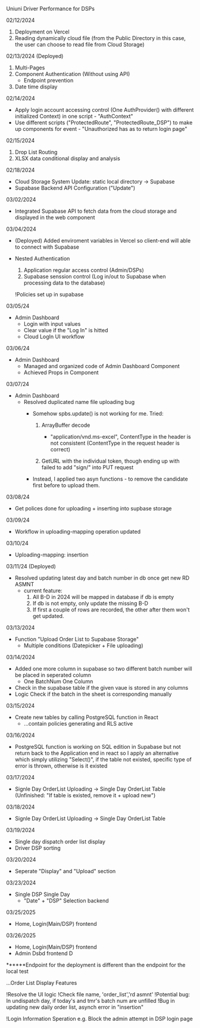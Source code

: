 Uniuni Driver Performance for DSPs

02/12/2024
1. Deployment on Vercel
2. Reading dynamically cloud file (from the Public Directory in this case, the user can choose to read file from Cloud Storage)

02/13/2024 (Deployed)
1. Multi-Pages
2. Component Authentication (Without using API)
   - Endpoint prevention
3. Date time display

02/14/2024
- Apply login account accessing control (One AuthProvider() with different initialized Context) in one script -  "AuthContext"
- Use different scripts ("ProtectedRoute", "ProtectedRoute_DSP") to make up components for event - "Unauthorized has as to return login page"

02/15/2024
1. Drop List Routing
2. XLSX data conditional display and analysis

02/18/2024
- Cloud Storage System Update: static local directory -> Supabase 
- Supabase Backend API Configuration ("Update")

03/02/2024
- Integrated Supabase API to fetch data from the cloud storage and displayed in the web component

03/04/2024 
- (Deployed) Added enviroment variables in Vercel so client-end will able to connect with Supabase

- Nested Authentication	
	1. Application regular access control (Admin/DSPs)
	2. Supabase senssion control (Log in/out to Supabase when processing data to the database)

	!Policies set up in supabase


03/05/24

- Admin Dashboard
	- Login with input values
	- Clear value if the "Log In" is hitted
	- Cloud LogIn UI workflow


03/06/24

- Admin Dashboard 
	- Managed and organized code of Admin Dashboard Component
	- Achieved Props in Component


03/07/24
- Admin Dashboard
	- Resolved duplicated name file uploading bug 
		- Somehow spbs.update() is not working for me. Tried:
			1. ArrayBuffer decode
				- "application/vnd.ms-excel", ContentType in the header is not consistent (ContentType in the     request header is correct)

			2. GetURL with the individual token, though ending up with failed to add "sign/" into PUT request

		- Instead, I applied two asyn functions - to remove the candidate first before to
		  upload them.


03/08/24
- Get polices done for uploading + inserting into supbase storage

03/09/24
- Workflow in uploading-mapping operation updated


03/10/24
- Uploading-mapping: insertion

03/11/24 (Deployed)
- Resolved updating latest day and batch number in db once get new RD ASMNT 
	- current feature: 
		1. All B-D in 2024 will be mapped in database if db is empty
		2. If db is not empty, only update the missing B-D
		3. If first a couple of rows are recorded, the other after them won't get updated.


03/13/2024
- Function "Upload Order List to Supabase Storage"
	- Multiple conditions (Datepicker + File uploading)


03/14/2024
- Added one more column in supabase so two different batch number will be placed in seperated column
	- One BatchNum One Column
- Check in the supabase table if the given vaue is stored in any columns
- Logic Check if the batch in the sheet is corresponding manually 

03/15/2024
- Create new tables by calling PostgreSQL function in React
	- ...contain policies generating and RLS active


03/16/2024
- PostgreSQL function is working on SQL edition in Supabase but not return back to the Application end in react
  so I apply an alternative which simply utilizing "Select()", if the table not existed, specific type of error is thrown, otherwise is it existed



03/17/2024
- Signle Day OrderList Uploading -> Single Day OrderList Table (Unfinished: "If table is existed, remove it + upload new")


03/18/2024
- Signle Day OrderList Uploading -> Single Day OrderList Table 


03/19/2024
- Single day dispatch order list display
- Driver DSP sorting


03/20/2024
- Seperate "Display" and "Upload" section


03/23/2024
- Single DSP Single Day 
	- "Date" + "DSP" Selection backend

03/25/2025
- Home, Login(Main/DSP) frontend

03/26/2025

- Home, Login(Main/DSP) frontend
- Admin Dsbd frontend D






******Endpoint for the deployment is different than the endpoint for the local test


...Order List Display Features
	
!Resolve the UI logic
!Check file name, 'order_list','rd asmnt'
!Potential bug: In undispatch day, if today's and tmr's batch num are unfilled
!Bug in updating new daily order list, asynch error in "insertion"


!Login Information Speration
	e.g. Block the admin attempt in DSP login page
